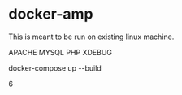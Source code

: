 # docker-amp

This is meant to be run on existing linux machine.

APACHE
MYSQL
PHP
XDEBUG

docker-compose up --build

6

